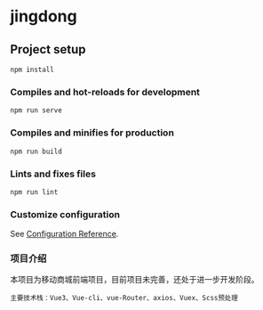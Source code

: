 # jingdong

## Project setup

```
npm install
```

### Compiles and hot-reloads for development

```
npm run serve
```

### Compiles and minifies for production

```
npm run build
```

### Lints and fixes files

```
npm run lint
```

### Customize configuration

See [Configuration Reference](https://cli.vuejs.org/config/).

### 项目介绍

本项目为移动商城前端项目，目前项目未完善，还处于进一步开发阶段。

```
主要技术栈：Vue3、Vue-cli、vue-Router、axios、Vuex、Scss预处理
```
